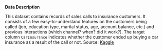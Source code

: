 **Data Description**

This dataset contains records of sales calls to insurance customers.
It consists of a few easy-to-understand features on the customers being called (job, education type, marital status, age, account balance, etc.) and previous interactions (which channel? when? did it work?). The target column `CarInsurance` indicates whether the customer ended up buying a car insurance as a result of the call or not.
Source: [Kaggle](https://www.kaggle.com/kondla/carinsurance)
